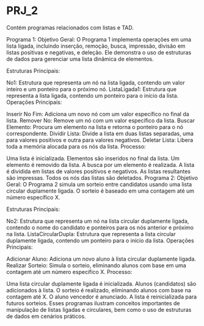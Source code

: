 # PRJ_2
Contém programas relacionados com listas e TAD.

Programa 1:
Objetivo Geral:
O Programa 1 implementa operações em uma lista ligada, incluindo inserção, remoção, busca, impressão, divisão em listas positivas e negativas, e deleção. Ele demonstra o uso de estruturas de dados para gerenciar uma lista dinâmica de elementos.

Estruturas Principais:

No1: Estrutura que representa um nó na lista ligada, contendo um valor inteiro e um ponteiro para o próximo nó.
ListaLigada1: Estrutura que representa a lista ligada, contendo um ponteiro para o início da lista.
Operações Principais:

Inserir No Fim: Adiciona um novo nó com um valor específico no final da lista.
Remover No: Remove um nó com um valor específico da lista.
Buscar Elemento: Procura um elemento na lista e retorna o ponteiro para o nó correspondente.
Dividir Lista: Divide a lista em duas listas separadas, uma para valores positivos e outra para valores negativos.
Deletar Lista: Libera toda a memória alocada para os nós da lista.
Processo:

Uma lista é inicializada.
Elementos são inseridos no final da lista.
Um elemento é removido da lista.
A busca por um elemento é realizada.
A lista é dividida em listas de valores positivos e negativos.
As listas resultantes são impressas.
Todos os nós das listas são deletados.
Programa 2:
Objetivo Geral:
O Programa 2 simula um sorteio entre candidatos usando uma lista circular duplamente ligada. O sorteio é baseado em uma contagem até um número específico X.

Estruturas Principais:

No2: Estrutura que representa um nó na lista circular duplamente ligada, contendo o nome do candidato e ponteiros para os nós anterior e próximo na lista.
ListaCircularDupla: Estrutura que representa a lista circular duplamente ligada, contendo um ponteiro para o início da lista.
Operações Principais:

Adicionar Aluno: Adiciona um novo aluno à lista circular duplamente ligada.
Realizar Sorteio: Simula o sorteio, eliminando alunos com base em uma contagem até um número específico X.
Processo:

Uma lista circular duplamente ligada é inicializada.
Alunos (candidatos) são adicionados à lista.
O sorteio é realizado, eliminando alunos com base na contagem até X.
O aluno vencedor é anunciado.
A lista é reinicializada para futuros sorteios.
Esses programas ilustram conceitos importantes de manipulação de listas ligadas e circulares, bem como o uso de estruturas de dados em cenários práticos.






